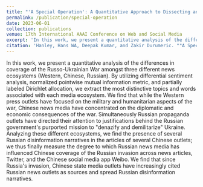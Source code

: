 ```yaml
---
title: "'A Special Operation': A Quantitative Approach to Dissecting and Comparing Different Media Ecoystems' Coverage of the Russo-Ukrainian War"
permalink: /publication/special-operation
date: 2023-06-01
collection: publications
venue: 17th International AAAI Conference on Web and Social Media
excerpt: 'In this work, we present a quantitative analysis of the differences in coverage of the Russo-Ukrainian War amongst three different news ecosystems (Western, Chinese, Russian).'
citation: 'Hanley, Hans WA, Deepak Kumar, and Zakir Durumeric. ""A Special Operation": A Quantitative Approach to Dissecting and Comparing Different Media Ecoystems’ Coverage of the Russo-Ukrainian War." Proceedings of the International AAAI Conference on Web and Social Media. Vol. 17. 2023.'
---
```

In this work, we present a quantitative analysis of the differences in coverage of the Russo-Ukrainian War amongst three different news ecosystems (Western, Chinese, Russian). By utilizing differential sentiment analysis, normalized pointwise mutual information metric, and partially labeled Dirichlet allocation, we extract the most distinctive topics and words associated with each media ecosystem. We find that while the Western press outlets have focused on the military and humanitarian aspects of the war, Chinese news media have concentrated on the diplomatic and economic consequences of the war. Simultaneously Russian propaganda outlets have directed their attention to justifications behind the Russian government's purported mission to "denazify and demilitarize" Ukraine. Analyzing these different ecosystems, we find the presence of several Russian disinformation narratives in the articles of several Chinese outlets;  we thus finally measure the degree to which Russian news media has influenced Chinese coverage of the Russian invasion across news articles, Twitter, and the Chinese social media app Weibo. We find that since Russia's invasion, Chinese state media outlets have increasingly cited Russian news outlets as sources and spread Russian disinformation narratives.
